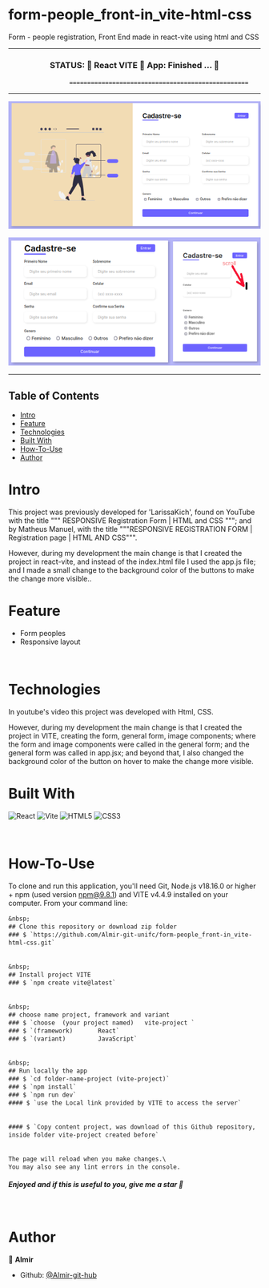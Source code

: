 form-people_front-in_vite-html-css
======================================
Form - people registration, Front End made in react-vite using html and CSS 

---------------------------------------------------------------------------------------------------------


 
<h3 align="center"> 
	 STATUS: 🔔  React VITE 🚀  App:   Finished ...  🎯 
</h3>


                     ==================================================
                      

--------------------------------------------------------------------------------------


![Large Screen](https://github.com/Almir-git-unifc/form-people_front-in_vite-html-css/blob/main/screen1.png)

![Medium+Samall Screen](https://github.com/Almir-git-unifc/form-people_front-in_vite-html-css/blob/main/screen2.png)


--------------------------------------------------------------------------------------

<!-- START doctoc generated TOC please keep comment here to allow auto update -->
<!-- DON'T EDIT THIS SECTION, INSTEAD RE-RUN doctoc TO UPDATE -->
## Table of Contents
- [Intro ](#intro-)
- [Feature ](#feature-)
- [Technologies ](#technologies-)
- [Built With](#built-with)
- [How-To-Use ](#how-to-use-)
- [Author ](#author-)

<!-- END doctoc generated TOC please keep comment here to allow auto update -->


# Intro <a name = "Intro"></a>

This project was previously developed for 'LarissaKich', found on YouTube with the title """ RESPONSIVE Registration Form | HTML and CSS """; and by Matheus Manuel, with the title """RESPONSIVE REGISTRATION FORM | Registration page | HTML AND CSS""".

 However, during my development the main change is that I created the project in react-vite, and instead of the index.html file I used the app.js file; and I made a small change to the background color of the buttons to make the change more visible..

<!-- 
Layout de site responsivo, simples, criado com código html, css e javascript; usando regra de mídia, barra de rolagem, ícone de sanduíche e menu deslizante 
 -->



# Feature <a name = "Feature"></a>
- Form peoples
- Responsive layout


&nbsp;
# Technologies <a name = "Technologies"></a>

In youtube's video this project was developed with Html, CSS.

However, during my development the main change is that I created the project in VITE, creating the form, general form, image components; where the form and image components were called in the general form; and the general form was called in app.jsx; and beyond that, I also changed the background color of the button on hover to make the change more visible.

# Built With 
![React](https://img.shields.io/badge/react-%23FA7343.svg?style=for-the-badge&logo=react&logoColor=%23000080)
![Vite](https://img.shields.io/badge/vite-%23646CFF.svg?style=for-the-badge&logo=vite&logoColor=white)
![HTML5](https://img.shields.io/badge/html5-%23E34F26.svg?style=for-the-badge&logo=html5&logoColor=white)
![CSS3](https://img.shields.io/badge/css3-%231572B6.svg?style=for-the-badge&logo=css3&logoColor=white)


 
 
&nbsp;
# How-To-Use <a name = "How-To-Use"></a>

To clone and run this application, you'll need Git, Node.js v18.16.0 or higher + npm (used version npm@9.8.1) and VITE v4.4.9 installed on your computer. 
From your command line:

```
&nbsp;
## Clone this repository or download zip folder
### $ `https://github.com/Almir-git-unifc/form-people_front-in_vite-html-css.git`


&nbsp;
## Install project VITE
### $ `npm create vite@latest`


&nbsp;
## choose name project, framework and variant
### $ `choose  (your project named)   vite-project `
### $ `(framework)       React`
### $ `(variant)         JavaScript`


&nbsp;
## Run locally the app
### $ `cd folder-name-project (vite-project)`
### $ `npm install`
### $ `npm run dev`
#### $ `use the Local link provided by VITE to access the server`


#### $ `Copy content project, was download of this Github repository, inside folder vite-project created before`


The page will reload when you make changes.\
You may also see any lint errors in the console.
```


<h5>
 Enjoyed and if this is useful to you, give me a star 🌟
</h5>



&nbsp;
# Author <a name = "Author"></a>

👤 **Almir**

- Github: [@Almir-git-hub](https://github.com/Almir-git-unifc)
